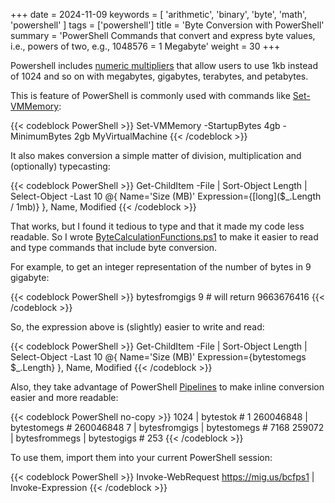 +++
date = 2024-11-09
keywords = [
    'arithmetic',
    'binary',
    'byte',
    'math',
    'powershell'
]
tags = ['powershell']
title = 'Byte Conversion with PowerShell'
summary = 'PowerShell Commands that convert and express byte values, i.e., powers of two, e.g., 1048576 = 1 Megabyte'
weight = 30
+++

Powershell includes [numeric multipliers](https://learn.microsoft.com/en-us/powershell/module/microsoft.powershell.core/about/about_numeric_literals#numeric-multipliers)
that allow users to use 1kb instead of 1024 and so on with megabytes, gigabytes, terabytes, and petabytes.

This is feature of PowerShell is commonly used with commands like [Set-VMMemory](https://learn.microsoft.com/en-us/powershell/module/hyper-v/set-vmmemory?view=windowsserver2022-ps):

{{< codeblock PowerShell >}}
Set-VMMemory -StartupBytes 4gb -MinimumBytes 2gb MyVirtualMachine
{{< /codeblock >}}

It also makes conversion a simple matter of division, multiplication and (optionally) typecasting:

{{< codeblock PowerShell >}}
Get-ChildItem -File |
Sort-Object Length |
Select-Object -Last 10 @{
    Name='Size (MB)'
    Expression={[long]($_.Length / 1mb)}
}, Name, Modified
{{< /codeblock >}}

That works, but I found it tedious to type and that it made my code less readable.
So I wrote [ByteCalculationFunctions.ps1](https://gist.github.com/amigus/555b34d0b1c872c33f3fee55c7ed17e9)
to make it easier to read and type commands that include byte conversion.

For example, to get an integer representation of the number of bytes in 9 gigabyte:

{{< codeblock PowerShell >}}
bytesfromgigs 9 # will return 9663676416
{{< /codeblock >}}

So, the expression above is (slightly) easier to write and read:

{{< codeblock PowerShell >}}
Get-ChildItem -File |
Sort-Object Length |
Select-Object -Last 10 @{
    Name='Size (MB)'
    Expression={bytestomegs $_.Length}
}, Name, Modified
{{< /codeblock >}}

Also, they take advantage of PowerShell
[Pipelines](https://learn.microsoft.com/en-us/powershell/module/microsoft.powershell.core/about/about_pipelines)
to make inline conversion easier and more readable:

{{< codeblock PowerShell no-copy >}}
1024 | bytestok # 1
260046848 | bytestomegs # 260046848
7 | bytesfromgigs | bytestomegs # 7168
259072 | bytesfrommegs | bytestogigs # 253
{{< /codeblock >}}

To use them, import them into your current PowerShell session:

{{< codeblock PowerShell >}}
Invoke-WebRequest https://mig.us/bcfps1 | Invoke-Expression
{{< /codeblock >}}
